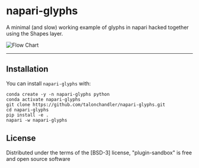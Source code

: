 # napari-glyphs

A minimal (and slow) working example of glyphs in napari hacked together using the Shapes layer. 

![Flow Chart](demo.gif)


----------------------------------

## Installation

You can install `napari-glyphs` with:

    conda create -y -n napari-glyphs python
    conda activate napari-glyphs
    git clone https://github.com/talonchandler/napari-glyphs.git
    cd napari-glyphs
    pip install -e .
    napari -w napari-glyphs

## License

Distributed under the terms of the [BSD-3] license,
"plugin-sandbox" is free and open source software
